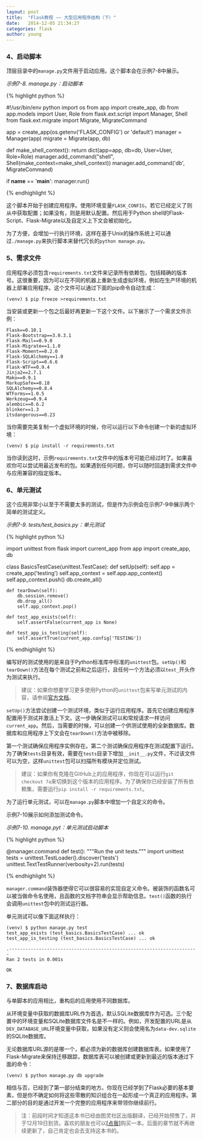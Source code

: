 ```yaml
---
layout: post
title:  "Flask教程 —— 大型应用程序结构（下）"
date:   2014-12-05 21:34:27
categories: flask
author: young
---
```


### **4、启动脚本**

顶层目录中的`manage.py`文件用于启动应用。这个脚本会在示例7-8中展示。

_示例7-8. manage.py：启动脚本_

{% highlight python %}

#!/usr/bin/env python
import os
from app import create_app, db
from app.models import User, Role
from flask.ext.script import Manager, Shell
from flask.ext.migrate import Migrate, MigrateCommand

app = create_app(os.getenv('FLASK_CONFIG') or 'default') 
manager = Manager(app)
migrate = Migrate(app, db)

def make_shell_context():
    return dict(app=app, db=db, User=User, Role=Role)
    manager.add_command("shell", Shell(make_context=make_shell_context))
    manager.add_command('db', MigrateCommand)

if __name__ == '__main__': 
    manager.run()

{% endhighlight %}

这个脚本开始于创建应用程序。使用环境变量`FLASK_CONFIG`，若它已经定义了则从中获取配置；如果没有，则是用默认配置。然后用于Python shell的Flask-Script、Flask-Migrate以及自定义上下文会被初始化。

为了方便，会增加一行执行环境，这样在基于Unix的操作系统上可以通过`./manage.py`来执行脚本来替代冗长的`python manage.py`。

### **5、需求文件**

应用程序必须包含`requirements.txt`文件来记录所有依赖包，包括精确的版本号。这很重要，因为可以在不同的机器上重新生成虚拟环境，例如在生产环境的机器上部署应用程序。这个文件可以通过下面的pip命令自动生成：

    (venv) $ pip freeze >requirements.txt

当安装或更新一个包之后最好再更新一下这个文件。以下展示了一个需求文件示例：

    Flask==0.10.1
    Flask-Bootstrap==3.0.3.1
    Flask-Mail==0.9.0
    Flask-Migrate==1.1.0
    Flask-Moment==0.2.0
    Flask-SQLAlchemy==1.0
    Flask-Script==0.6.6
    Flask-WTF==0.9.4
    Jinja2==2.7.1
    Mako==0.9.1
    MarkupSafe==0.18
    SQLAlchemy==0.8.4
    WTForms==1.0.5
    Werkzeug==0.9.4
    alembic==0.6.2
    blinker==1.3
    itsdangerous==0.23

当你需要完美复制一个虚拟环境的时候，你可以运行以下命令创建一个新的虚拟环境：

    (venv) $ pip install -r requirements.txt

当你读到这时，示例`requirements.txt`文件中的版本号可能已经过时了。如果喜欢你可以尝试用最近发布的包。如果遇到任何问题，你可以随时回退到需求文件中与应用兼容的指定版本。

### **6、单元测试**

这个应用非常小以至于不需要太多的测试，但是作为示例会在示例7-9中展示两个简单的测试定义。

_示例7-9. tests/test_basics.py：单元测试_

{% highlight python %}

import unittest
from flask import current_app 
from app import create_app, db

class BasicsTestCase(unittest.TestCase): 
    def setUp(self):
        self.app = create_app('testing')
        self.app_context = self.app.app_context()
        self.app_context.push()
        db.create_all()

    def tearDown(self): 
        db.session.remove() 
        db.drop_all() 
        self.app_context.pop()

    def test_app_exists(self): 
        self.assertFalse(current_app is None)

    def test_app_is_testing(self): 
        self.assertTrue(current_app.config['TESTING'])

{% endhighlight %}

编写好的测试使用的是来自于Python标准库中标准的`unittest`包。`setUp()`和`tearDown()`方法在每个测试之前和之后运行，且任何一个方法必须以`test_`开头作为测试来执行。

>建议：如果你想要学习更多使用Python的`unittest`包来写单元测试的内容，请参阅[官方文档](https://docs.python.org/2/library/unittest.html)。

`setUp()`方法尝试创建一个测试环境，类似于运行应用程序。首先它创建应用程序配置用于测试并激活上下文。这一步确保测试可以和常规请求一样访问`current_app`。然后，当需要的时候，可以创建一个供测试使用的全新数据库。数据库和应用程序上下文会在`tearDown()`方法中被移除。

第一个测试确保应用程序实例存在。第二个测试确保应用程序在测试配置下运行。为了确保`tests`目录有效，需要在`tests`目录下增加`__init__.py`文件，不过该文件可以为空，这样`unittest`包可以扫描所有模块并定位测试。

>建议：如果你有克隆在GitHub上的应用程序，你现在可以运行`git checkout 7a`来切换到这个版本的应用程序。为了确保你已经安装了所有依赖集，需要运行`pip install -r requirements.txt`。

为了运行单元测试，可以在`manage.py`脚本中增加一个自定义的命令。

示例7-10展示如何添加测试命令。

_示例7-10. manage.pyt：单元测试启动脚本_

{% highlight python %}

@manager.command
def test():
    """Run the unit tests."""
    import unittest
    tests = unittest.TestLoader().discover('tests') 
    unittest.TextTestRunner(verbosity=2).run(tests)

{% endhighlight %}

`manager.command`装饰器使得它可以很容易的实现自定义命令。被装饰的函数名可以被当做命令名使用，且函数的文档字符串会显示帮助信息。`test()`函数的执行会调用`unittest`包中的测试运行器。

单元测试可以像下面这样执行：

    (venv) $ python manage.py test
    test_app_exists (test_basics.BasicsTestCase) ... ok
    test_app_is_testing (test_basics.BasicsTestCase) ... ok
    
    .----------------------------------------------------------------------
    Ran 2 tests in 0.001s
    
    OK

### **7、数据库启动**

与单脚本的应用相比，重构后的应用使用不同数据库。

从环境变量中获取的数据库URL作为首选，默认SQLite数据库作为可选。三个配置中的环境变量和SQLite数据库文件名是不一样的。例如，开发配置的URL是从`DEV_DATABASE_URL`环境变量中获取，如果没有定义则会使用名为`data-dev.sqlite`的SQLite数据库。

无论数据库URL源的是哪一个，都必须为新的数据库创建数据库表。如果使用了Flask-Migrate来保持迁移跟踪，数据库表可以被创建或更新到最近的版本通过下面的命令：

    (venv) $ python manage.py db upgrade

相信与否，已经到了第一部分结束的地方。你现在已经学到了Flask必要的基本要素，但是你不确定如何将这些零散的知识组合在一起形成一个真正的应用程序。第二部分的目的是通过开发一个完整的应用程序来带领你继续前行。

>注：前段时间才知道这本书已经由图灵社区出版翻译，已经开始预售了，并于12月19日到货。喜欢的朋友也可以[[点我]](http://product.china-pub.com/3770763)购买一本。后面的章节就不再继续更新了，自己肯定也会去支持这本书的。




